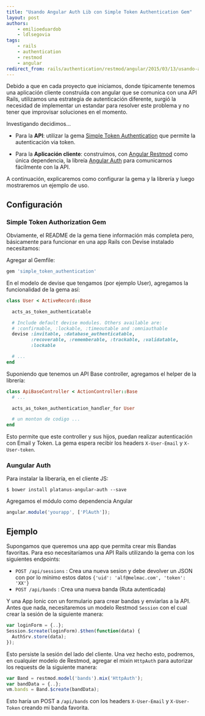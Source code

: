 ```yaml
---
title: "Usando Angular Auth Lib con Simple Token Authentication Gem"
layout: post
authors:
    - emilioeduardob
    - ldlsegovia
tags:
    - rails
    - authentication
    - restmod
    - angular
redirect_from: rails/authentication/restmod/angular/2015/03/13/usando-angular-auth-lib-con-simple-token-authentication-gem.html
---
```


Debido a que en cada proyecto que iniciamos, donde típicamente tenemos una aplicación cliente construída con angular que se comunica con una API Rails, utilizamos una estrategia de autenticación diferente, surgió la necesidad de implementar un estandar para resolver este problema y no tener que improvisar soluciones en el momento.

Investigando decidimos...

* Para la **API**: utilizar la gema [Simple Token Authentication](https://github.com/gonzalo-bulnes/simple_token_authentication) que permite la autenticación via token.

* Para la **Aplicación cliente**: construímos, con [Angular Restmod](https://github.com/platanus/angular-restmod) como única dependencia, la libreía [Angular Auth](https://github.com/platanus/angular-auth) para comunicarnos fácilmente con la API.

A continuación, explicaremos como configurar la gema y la librería y luego mostraremos un ejemplo de uso.

## Configuración

### Simple Token Authorization Gem

Obviamente, el README de la gema tiene información más completa pero, básicamente para funcionar en una app Rails con Devise instalado necesitamos:

Agregar al Gemfile:

```ruby
gem 'simple_token_authentication'
```

En el modelo de devise que tengamos (por ejemplo User), agregamos la funcionalidad de la gema así:

```ruby
class User < ActiveRecord::Base

  acts_as_token_authenticatable

  # Include default devise modules. Others available are:
  # :confirmable, :lockable, :timeoutable and :omniauthable
  devise :invitable, :database_authenticatable,
         :recoverable, :rememberable, :trackable, :validatable,
         :lockable

  # ...
end
```

Suponiendo que tenemos un API Base controller, agregamos el helper de la librería:

```ruby
class ApiBaseController < ActionController::Base
  # ...

  acts_as_token_authentication_handler_for User

  # un monton de codigo ...
end
```

Esto permite que este controller y sus hijos, puedan realizar autenticación con Email y Token. La gema espera recibir los  headers `X-User-Email` y `X-User-token`.


### Aungular Auth

Para instalar la liberaría, en el cliente JS:

```shell
$ bower install platanus-angular-auth --save
```

Agregamos el módulo como dependencia Angular

```javascript
angular.module('yourapp', ['PlAuth']);
```

## Ejemplo

Supongamos que queremos una app que permita crear mis Bandas favoritas. Para eso necesitaríamos una API Rails utilizando la gema con los siguientes endpoints:

* `POST /api/sessions` : Crea una nueva sesion y debe devolver un JSON con por lo mínimo estos datos `{'uid': 'alf@melmac.com', 'token': 'XX'}`
* `POST /api/bands` : Crea una nueva banda (Ruta autenticada)

Y una App Ionic con un formulario para crear bandas y enviarlas a la API.
Antes que nada, necesitaremos un modelo Restmod `Session` con el cual crear la sesión de la siguiente manera:

```javascript
var loginForm = {..};
Session.$create(loginForm).$then(function(data) {
  AuthSrv.store(data);
});
```

Esto persiste la sesión del lado del cliente.
Una vez hecho esto, podremos, en cualquier modelo de Restmod, agregar el mixin `HttpAuth` para autorizar los requests de la siguiente manera:

```javascript
var Band = restmod.model('bands').mix('HttpAuth');
var bandData = {..};
vm.bands = Band.$create(bandData);
```

Esto haría un POST a `/api/bands` con los headers `X-User-Email` y `X-User-Token` creando mi banda favorita.
